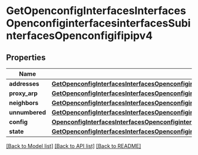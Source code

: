 # GetOpenconfigInterfacesInterfacesOpenconfiginterfacesinterfacesSubinterfacesOpenconfigifipipv4

## Properties
Name | Type | Description | Notes
------------ | ------------- | ------------- | -------------
**addresses** | [**GetOpenconfigInterfacesInterfacesOpenconfiginterfacesinterfacesSubinterfacesOpenconfigifipipv4Addresses**](GetOpenconfigInterfacesInterfacesOpenconfiginterfacesinterfacesSubinterfacesOpenconfigifipipv4Addresses.md) |  | [optional] 
**proxy_arp** | [**GetOpenconfigInterfacesInterfacesOpenconfiginterfacesinterfacesSubinterfacesOpenconfigifipipv4Proxyarp**](GetOpenconfigInterfacesInterfacesOpenconfiginterfacesinterfacesSubinterfacesOpenconfigifipipv4Proxyarp.md) |  | [optional] 
**neighbors** | [**GetOpenconfigInterfacesInterfacesOpenconfiginterfacesinterfacesSubinterfacesOpenconfigifipipv4Neighbors**](GetOpenconfigInterfacesInterfacesOpenconfiginterfacesinterfacesSubinterfacesOpenconfigifipipv4Neighbors.md) |  | [optional] 
**unnumbered** | [**GetOpenconfigInterfacesInterfacesOpenconfiginterfacesinterfacesSubinterfacesOpenconfigifipipv4Unnumbered**](GetOpenconfigInterfacesInterfacesOpenconfiginterfacesinterfacesSubinterfacesOpenconfigifipipv4Unnumbered.md) |  | [optional] 
**config** | [**OpenconfigInterfacesInterfacesOpenconfiginterfacesinterfacesSubinterfacesOpenconfigifipipv4Config**](OpenconfigInterfacesInterfacesOpenconfiginterfacesinterfacesSubinterfacesOpenconfigifipipv4Config.md) |  | [optional] 
**state** | [**GetOpenconfigInterfacesInterfacesOpenconfiginterfacesinterfacesSubinterfacesOpenconfigifipipv4State**](GetOpenconfigInterfacesInterfacesOpenconfiginterfacesinterfacesSubinterfacesOpenconfigifipipv4State.md) |  | [optional] 

[[Back to Model list]](../README.md#documentation-for-models) [[Back to API list]](../README.md#documentation-for-api-endpoints) [[Back to README]](../README.md)


